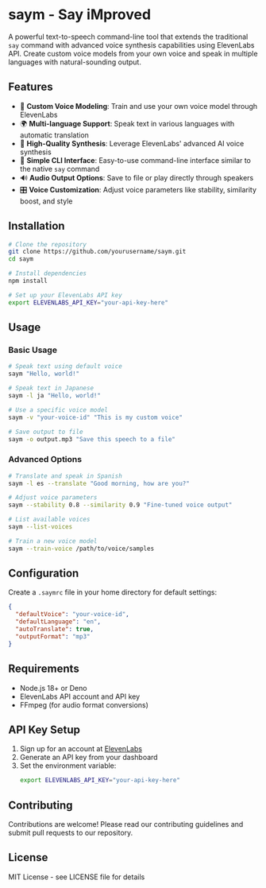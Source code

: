 # saym - Say iMproved

A powerful text-to-speech command-line tool that extends the traditional `say` command with advanced voice synthesis capabilities using ElevenLabs API. Create custom voice models from your own voice and speak in multiple languages with natural-sounding output.

## Features

- 🎤 **Custom Voice Modeling**: Train and use your own voice model through ElevenLabs
- 🌍 **Multi-language Support**: Speak text in various languages with automatic translation
- 🎯 **High-Quality Synthesis**: Leverage ElevenLabs' advanced AI voice synthesis
- 💬 **Simple CLI Interface**: Easy-to-use command-line interface similar to the native `say` command
- 🔊 **Audio Output Options**: Save to file or play directly through speakers
- 🎛️ **Voice Customization**: Adjust voice parameters like stability, similarity boost, and style

## Installation

```bash
# Clone the repository
git clone https://github.com/yourusername/saym.git
cd saym

# Install dependencies
npm install

# Set up your ElevenLabs API key
export ELEVENLABS_API_KEY="your-api-key-here"
```

## Usage

### Basic Usage

```bash
# Speak text using default voice
saym "Hello, world!"

# Speak text in Japanese
saym -l ja "Hello, world!"

# Use a specific voice model
saym -v "your-voice-id" "This is my custom voice"

# Save output to file
saym -o output.mp3 "Save this speech to a file"
```

### Advanced Options

```bash
# Translate and speak in Spanish
saym -l es --translate "Good morning, how are you?"

# Adjust voice parameters
saym --stability 0.8 --similarity 0.9 "Fine-tuned voice output"

# List available voices
saym --list-voices

# Train a new voice model
saym --train-voice /path/to/voice/samples
```

## Configuration

Create a `.saymrc` file in your home directory for default settings:

```json
{
  "defaultVoice": "your-voice-id",
  "defaultLanguage": "en",
  "autoTranslate": true,
  "outputFormat": "mp3"
}
```

## Requirements

- Node.js 18+ or Deno
- ElevenLabs API account and API key
- FFmpeg (for audio format conversions)

## API Key Setup

1. Sign up for an account at [ElevenLabs](https://elevenlabs.io/)
2. Generate an API key from your dashboard
3. Set the environment variable:
   ```bash
   export ELEVENLABS_API_KEY="your-api-key-here"
   ```

## Contributing

Contributions are welcome! Please read our contributing guidelines and submit pull requests to our repository.

## License

MIT License - see LICENSE file for details
